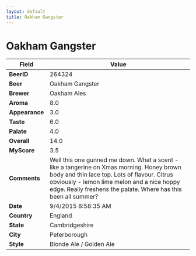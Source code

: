 ```yaml
---
layout: default
title: Oakham Gangster
---
```


# Oakham Gangster

| Field         | Value     |
|---------------|-----------|
| **BeerID** | 264324 |
| **Beer** | Oakham Gangster |
| **Brewer** | Oakham Ales |
| **Aroma** | 8.0 |
| **Appearance** | 3.0 |
| **Taste** | 6.0 |
| **Palate** | 4.0 |
| **Overall** | 14.0 |
| **MyScore** | 3.5 |
| **Comments** | Well this one gunned me down. What a scent - like a tangerine on Xmas morning. Honey brown body and thin lace top. Lots of flavour. Citrus obviously - lemon lime melon and a nice hoppy edge. Really freshens the palate. Where has this been all summer? |
| **Date** | 9/4/2015 8:58:35 AM |
| **Country** | England |
| **State** | Cambridgeshire |
| **City** | Peterborough |
| **Style** | Blonde Ale / Golden Ale |
